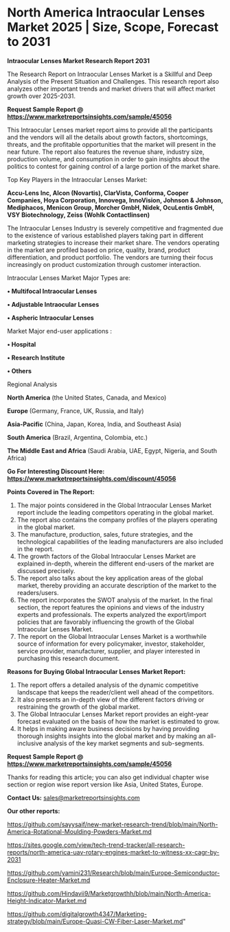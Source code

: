 # North America Intraocular Lenses Market 2025 | Size, Scope, Forecast to 2031

<strong>Intraocular Lenses Market Research Report 2031</strong>

The Research Report on Intraocular Lenses Market is a Skillful and Deep Analysis of the Present Situation and Challenges. This research report also analyzes other important trends and market drivers that will affect market growth over 2025-2031.

<strong>Request Sample Report @ <a href=https://www.marketreportsinsights.com/sample/45056>https://www.marketreportsinsights.com/sample/45056</a></strong>

This Intraocular Lenses market report aims to provide all the participants and the vendors will all the details about growth factors, shortcomings, threats, and the profitable opportunities that the market will present in the near future. The report also features the revenue share, industry size, production volume, and consumption in order to gain insights about the politics to contest for gaining control of a large portion of the market share.

Top Key Players in the Intraocular Lenses Market:

<strong>Accu-Lens Inc, Alcon (Novartis), ClarVista, Conforma, Cooper Companies, Hoya Corporation, Innovega, InnoVision, Johnson & Johnson, Mediphacos, Menicon Group, Morcher GmbH, Nidek, OcuLentis GmbH, VSY Biotechnology, Zeiss (Wohlk Contactlinsen)</strong>

The Intraocular Lenses Industry is severely competitive and fragmented due to the existence of various established players taking part in different marketing strategies to increase their market share. The vendors operating in the market are profiled based on price, quality, brand, product differentiation, and product portfolio. The vendors are turning their focus increasingly on product customization through customer interaction.

Intraocular Lenses Market Major Types are:

<strong>•  Multifocal Intraocular Lenses

•  Adjustable Intraocular Lenses

•  Aspheric Intraocular Lenses</strong>

Market Major end-user applications :

<strong>•  Hospital

•  Research Institute

•  Others</strong>

Regional Analysis

</u><strong><b>North America</b></strong> (the United States, Canada, and Mexico)

<strong><b>Europe </b></strong>(Germany, France, UK, Russia, and Italy)

<strong><b>Asia-Pacific</b></strong> (China, Japan, Korea, India, and Southeast Asia)

<strong><b>South America</b></strong> (Brazil, Argentina, Colombia, etc.)

<strong><b>The Middle East and Africa</b></strong> (Saudi Arabia, UAE, Egypt, Nigeria, and South Africa)

<strong>Go For Interesting Discount Here: <a href=https://www.marketreportsinsights.com/discount/45056>https://www.marketreportsinsights.com/discount/45056</a></strong>

<strong>Points Covered in The Report:</strong>
<ol>
  <li>The major points considered in the Global Intraocular Lenses Market report include the leading competitors operating in the global market.</li>
  <li>The report also contains the company profiles of the players operating in the global market.</li>
  <li>The manufacture, production, sales, future strategies, and the technological capabilities of the leading manufacturers are also included in the report.</li>
  <li>The growth factors of the Global Intraocular Lenses Market are explained in-depth, wherein the different end-users of the market are discussed precisely.</li>
  <li>The report also talks about the key application areas of the global market, thereby providing an accurate description of the market to the readers/users.</li>
  <li>The report incorporates the SWOT analysis of the market. In the final section, the report features the opinions and views of the industry experts and professionals. The experts analyzed the export/import policies that are favorably influencing the growth of the Global Intraocular Lenses Market.</li>
  <li>The report on the Global Intraocular Lenses Market is a worthwhile source of information for every policymaker, investor, stakeholder, service provider, manufacturer, supplier, and player interested in purchasing this research document.</li>
</ol>
<strong>Reasons for Buying Global Intraocular Lenses Market Report:</strong>

<ol>
  <li>The report offers a detailed analysis of the dynamic competitive landscape that keeps the reader/client well ahead of the competitors.</li>
  <li>It also presents an in-depth view of the different factors driving or restraining the growth of the global market.</li>
  <li>The Global Intraocular Lenses Market report provides an eight-year forecast evaluated on the basis of how the market is estimated to grow.</li>
  <li>It helps in making aware business decisions by having providing thorough insights insights into the global market and by making an all-inclusive analysis of the key market segments and sub-segments.</li>
</ol>
<strong>Request Sample Report @ <a href=https://www.marketreportsinsights.com/sample/45056>https://www.marketreportsinsights.com/sample/45056</a></strong>


Thanks for reading this article; you can also get individual chapter wise section or region wise report version like Asia, United States, Europe.

<strong>Contact Us:</strong>
sales@marketreportsinsights.com

<strong>Our other reports:</strong>

<a href=https://github.com/sayysaif/new-market-research-trend/blob/main/North-America-Rotational-Moulding-Powders-Market.md>https://github.com/sayysaif/new-market-research-trend/blob/main/North-America-Rotational-Moulding-Powders-Market.md</a>

<a href=https://sites.google.com/view/tech-trend-tracker/all-research-reports/north-america-uav-rotary-engines-market-to-witness-xx-cagr-by-2031>https://sites.google.com/view/tech-trend-tracker/all-research-reports/north-america-uav-rotary-engines-market-to-witness-xx-cagr-by-2031</a>

<a href=https://github.com/yamini231/Research/blob/main/Europe-Semiconductor-Enclosure-Heater-Market.md>https://github.com/yamini231/Research/blob/main/Europe-Semiconductor-Enclosure-Heater-Market.md</a>

<a href=https://github.com/Hindavii9/Marketgrowthh/blob/main/North-America-Height-Indicator-Market.md>https://github.com/Hindavii9/Marketgrowthh/blob/main/North-America-Height-Indicator-Market.md</a>

<a href=https://github.com/digitalgrowth4347/Marketing-strategy/blob/main/Europe-Quasi-CW-Fiber-Laser-Market.md>https://github.com/digitalgrowth4347/Marketing-strategy/blob/main/Europe-Quasi-CW-Fiber-Laser-Market.md</a>"

